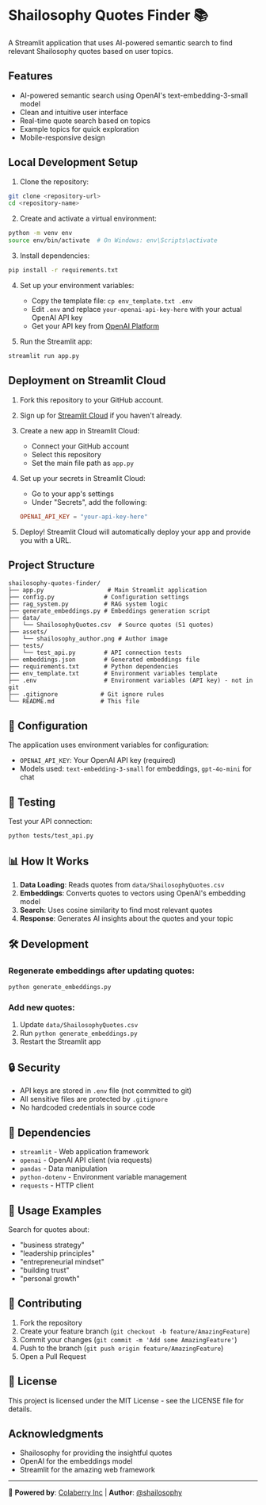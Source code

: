# Shailosophy Quotes Finder 📚

A Streamlit application that uses AI-powered semantic search to find relevant Shailosophy quotes based on user topics.

## Features

- AI-powered semantic search using OpenAI's text-embedding-3-small model
- Clean and intuitive user interface
- Real-time quote search based on topics
- Example topics for quick exploration
- Mobile-responsive design

## Local Development Setup

1. Clone the repository:
```bash
git clone <repository-url>
cd <repository-name>
```

2. Create and activate a virtual environment:
```bash
python -m venv env
source env/bin/activate  # On Windows: env\Scripts\activate
```

3. Install dependencies:
```bash
pip install -r requirements.txt
```

4. Set up your environment variables:
   - Copy the template file: `cp env_template.txt .env`
   - Edit `.env` and replace `your-openai-api-key-here` with your actual OpenAI API key
   - Get your API key from [OpenAI Platform](https://platform.openai.com/api-keys)

5. Run the Streamlit app:
```bash
streamlit run app.py
```

## Deployment on Streamlit Cloud

1. Fork this repository to your GitHub account.

2. Sign up for [Streamlit Cloud](https://streamlit.io/cloud) if you haven't already.

3. Create a new app in Streamlit Cloud:
   - Connect your GitHub account
   - Select this repository
   - Set the main file path as `app.py`

4. Set up your secrets in Streamlit Cloud:
   - Go to your app's settings
   - Under "Secrets", add the following:
   ```toml
   OPENAI_API_KEY = "your-api-key-here"
   ```

5. Deploy! Streamlit Cloud will automatically deploy your app and provide you with a URL.

## Project Structure

```
shailosophy-quotes-finder/
├── app.py                  # Main Streamlit application
├── config.py              # Configuration settings
├── rag_system.py          # RAG system logic
├── generate_embeddings.py # Embeddings generation script
├── data/
│   └── ShailosophyQuotes.csv  # Source quotes (51 quotes)
├── assets/
│   └── shailosophy_author.png # Author image
├── tests/
│   └── test_api.py        # API connection tests
├── embeddings.json        # Generated embeddings file
├── requirements.txt       # Python dependencies
├── env_template.txt       # Environment variables template
├── .env                   # Environment variables (API key) - not in git
├── .gitignore            # Git ignore rules
└── README.md             # This file
```

## 🔧 Configuration

The application uses environment variables for configuration:

- `OPENAI_API_KEY`: Your OpenAI API key (required)
- Models used: `text-embedding-3-small` for embeddings, `gpt-4o-mini` for chat

## 🧪 Testing

Test your API connection:

```bash
python tests/test_api.py
```

## 📊 How It Works

1. **Data Loading**: Reads quotes from `data/ShailosophyQuotes.csv`
2. **Embeddings**: Converts quotes to vectors using OpenAI's embedding model
3. **Search**: Uses cosine similarity to find most relevant quotes
4. **Response**: Generates AI insights about the quotes and your topic

## 🛠️ Development

### Regenerate embeddings after updating quotes:

```bash
python generate_embeddings.py
```

### Add new quotes:

1. Update `data/ShailosophyQuotes.csv`
2. Run `python generate_embeddings.py`
3. Restart the Streamlit app

## 🔒 Security

- API keys are stored in `.env` file (not committed to git)
- All sensitive files are protected by `.gitignore`
- No hardcoded credentials in source code

## 📝 Dependencies

- `streamlit` - Web application framework
- `openai` - OpenAI API client (via requests)
- `pandas` - Data manipulation
- `python-dotenv` - Environment variable management
- `requests` - HTTP client

## 🎯 Usage Examples

Search for quotes about:
- "business strategy"
- "leadership principles"
- "entrepreneurial mindset"
- "building trust"
- "personal growth"

## 🤝 Contributing

1. Fork the repository
2. Create your feature branch (`git checkout -b feature/AmazingFeature`)
3. Commit your changes (`git commit -m 'Add some AmazingFeature'`)
4. Push to the branch (`git push origin feature/AmazingFeature`)
5. Open a Pull Request

## 📄 License

This project is licensed under the MIT License - see the LICENSE file for details.

## Acknowledgments

- Shailosophy for providing the insightful quotes
- OpenAI for the embeddings model
- Streamlit for the amazing web framework

---

🚀 **Powered by**: [Colaberry Inc](https://www.colaberry.com/) | **Author**: [@shailosophy](https://www.threads.com/@shailosophy) 